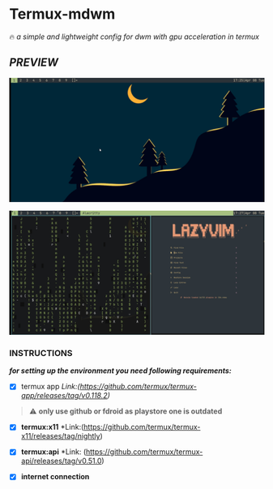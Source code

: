# **Termux-mdwm** #
:fire: *a simple and lightweight config for dwm with gpu acceleration in termux*   

## *PREVIEW* ##
![home screen](./images/img1.jpg)

![in terminal](./images/img2.jpg)

### **INSTRUCTIONS** ###
***for setting up the environment you need following requirements:***
- [x] termux app *Link:(https://github.com/termux/termux-app/releases/tag/v0.118.2)*  
> :warning: **only use github or fdroid as playstore one is outdated**
- [x] **termux:x11** *Link:(https://github.com/termux/termux-x11/releases/tag/nightly)
- [x] **termux:api** *Link: (https://github.com/termux/termux-api/releases/tag/v0.51.0)
- [x] **internet connection**
























